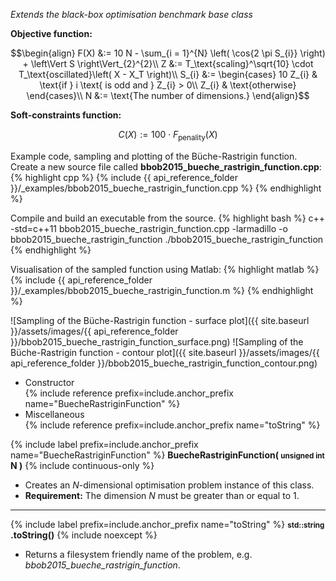 *Extends the black-box optimisation benchmark base class*

**Objective function:**

$$\begin{align}
F(X) &:= 10 N - \sum_{i = 1}^{N} \left( \cos{2 \pi S_{i}} \right) + \left\Vert S \right\Vert_{2}^{2}\\
Z &:= T_\text{scaling}^\sqrt{10} \cdot T_\text{oscillated}\left( X - X_T \right)\\
S_{i} &:= \begin{cases}
10 Z_{i} & \text{if } i \text{ is odd and } Z_{i} > 0\\
Z_{i} & \text{otherwise}
\end{cases}\\
N &:= \text{The number of dimensions.}
\end{align}$$

**Soft-constraints function:**

$$C(X) := 100 \cdot F_\text{penality}(X)$$

Example code, sampling and plotting of the Büche-Rastrigin function.
Create a new source file called **bbob2015_bueche_rastrigin_function.cpp**:
{% highlight cpp %}
{% include {{ api_reference_folder }}/_examples/bbob2015_bueche_rastrigin_function.cpp %}
{% endhighlight %}

Compile and build an executable from the source.
{% highlight bash %}
c++ -std=c++11 bbob2015_bueche_rastrigin_function.cpp -larmadillo -o bbob2015_bueche_rastrigin_function
./bbob2015_bueche_rastrigin_function
{% endhighlight %}

Visualisation of the sampled function using Matlab:
{% highlight matlab %}
{% include {{ api_reference_folder }}/_examples/bbob2015_bueche_rastrigin_function.m %}
{% endhighlight %}

![Sampling of the Büche-Rastrigin function - surface plot]({{ site.baseurl }}/assets/images/{{ api_reference_folder }}/bbob2015_bueche_rastrigin_function_surface.png)
![Sampling of the Büche-Rastrigin function - contour plot]({{ site.baseurl }}/assets/images/{{ api_reference_folder }}/bbob2015_bueche_rastrigin_function_contour.png)

- Constructor<br>
  {% include reference prefix=include.anchor_prefix name="BuecheRastriginFunction" %}
- Miscellaneous<br>
  {% include reference prefix=include.anchor_prefix name="toString" %}

{% include label prefix=include.anchor_prefix name="BuecheRastriginFunction" %}
**BuecheRastriginFunction( <small>unsigned int</small> N )** {% include continuous-only %}

- Creates an *N*-dimensional optimisation problem instance of this class.
- **Requirement:** The dimension *N* must be greater than or equal to 1.

---
{% include label prefix=include.anchor_prefix name="toString" %}
**<small>std::string</small> .toString()** {% include noexcept %}

- Returns a filesystem friendly name of the problem, e.g. *bbob2015_bueche_rastrigin_function*.